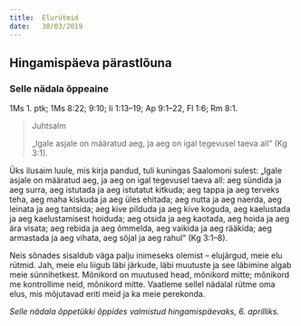 ```yaml
---
title:  Elurütmid
date:   30/03/2019
---
```

## Hingamispäeva pärastlõuna

### Selle nädala õppeaine
1Ms 1. ptk; 1Ms 8:22; 9:10; Ii 1:13–19; Ap 9:1–22,  Fl 1:6; Rm 8:1.

> <p>Juhtsalm</p>
> „Igale asjale on määratud aeg, ja aeg on igal tegevusel taeva all“ (Kg 3:1).

Üks ilusaim luule, mis kirja pandud, tuli kuningas Saalomoni sulest: „Igale asjale on määratud aeg, ja aeg on igal tegevusel taeva all: aeg sündida ja aeg surra, aeg istutada ja aeg istutatut kitkuda; aeg tappa ja aeg terveks teha, aeg maha kiskuda ja aeg üles ehitada; aeg nutta ja aeg naerda, aeg leinata ja aeg tantsida; aeg kive pilduda ja aeg kive koguda, aeg kaelustada ja aeg kaelustamisest hoiduda; aeg otsida ja aeg kaotada, aeg hoida ja aeg ära visata; aeg rebida ja aeg õmmelda, aeg vaikida ja aeg rääkida; aeg armastada ja aeg vihata, aeg sõjal ja aeg rahul“ (Kg 3:1–8).

Neis sõnades sisaldub väga palju inimeseks olemist – elujärgud, meie elu rütmid. Jah, meie elu liigub läbi järkude, läbi muutuste ja see läbimine algab meie sünnihetkest. Mõnikord on muutused head, mõnikord mitte; mõnikord me kontrollime neid, mõnikord mitte. Vaatleme sellel nädalal rütme oma elus, mis mõjutavad eriti meid ja ka meie perekonda.


_Selle nädala õppetükki õppides valmistud hingamispäevaks, 6. aprilliks._
